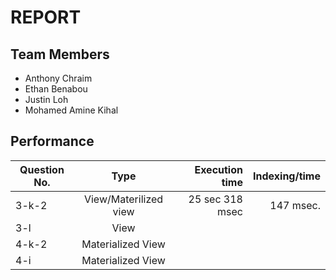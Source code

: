 # REPORT

## Team Members

* Anthony Chraim
* Ethan Benabou
* Justin Loh
* Mohamed Amine Kihal


## Performance

| Question No.  | Type                   | Execution time  | Indexing/time |
| ------------- |:----------------------:| ---------------:|---------------:
| 3-k-2         | View/Materilized view  | 25 sec 318 msec |     147 msec. |
| 3-l           | View                   |                 |               |
| 4-k-2         | Materialized View      |                 |               |
| 4-i           | Materialized View      |                 |               |
